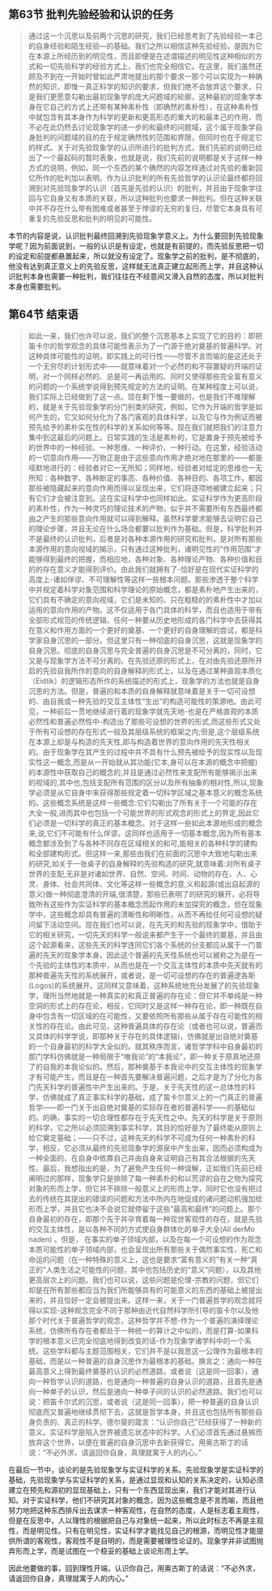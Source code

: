 <h2>第63节 批判先验经验和认识的任务</h2><blockquote data-pid="bjXiHVg4">通过这一个沉思以及前两个沉思的研究，我们已经思考到了先验经验一本己的自身经验和陌生经验—的基础。我们之所以相信这种先验经验，是因为它在本源上所经历到的明见性，而且即便是在述谓描述的明见性这种相似的方式和一切先验科学的经验方式上，我们也完全相信它。在这里，我们虽然还顾及不到在一开始时曾如此严肃地提出的那个要求一那个可以实现为一种确然的知识，即惟一真正科学的知识的要求，但我们绝不会放弃这个要求，只是我们更愿意勾勒出最初现象学的庞大问题域的轮廓，这种最初的现象学本身在它自己的方式上还带有某种素朴性（即确然的素朴性），在这种素朴性中就包含有其本身作为科学的更新和更高形态的重大的和最本己的作用，而不必在此仍然去讨论现象学的进一步的和最终的问题域，这个属于现象学自身批判的问题域的目的在于规定确然性的范围和界限，但同时也在于规定它的样式。关于对先验现象学的认识所进行的批判方式，我们先前的说明已给出了一个最起码的暂时表象，也就是说，我们先前的说明都是关于这样一种方式的说明，例如，同一个东西的某个确然的内容怎样通过对先验的重新回忆所作的批判加以表明。作为认识批判的所有先验哲学的认识论最终都将回溯到对先验现象学的认识（首先是先验的认识）的批判，并且由于现象学往回与它自身又有本质的关联，所以这种批判也要求一种批判。但在这种关联中并不存在什么带有困难或者甚至于悖谬的无穷的复归，尽管它本身具有可重复的先验反思和批判的明见的可能性。</blockquote><p data-pid="8IpBpKcb">本节的内容是说，认识批判最终回溯到先验现象学意义上。为什么要回到先验现象学呢？因为前面说到，一般的认识是有设定，也就是有前提的，而先验反思把一切的设定和前提都悬置起来，所以就没有设定了。现象学之前的批判，是不彻底的，他没有达到真正意义上的先验反思，这样就无法真正建立起形而上学，并且这种认识批判本身也需要一种批判，我们往往在不经意间又滑入自然的态度，所以对批判本身也需要批判。</p><h2>第64节 结束语</h2><blockquote data-pid="11FRTDZv">如此一来，我们也许可以说，我们的整个沉思基本上实现了它的目的：即把笛卡尔的哲学观念的具体可能性表示为了一门源于绝对奠基的普遍科学。对这种具体可能性的证明，即实践上的可行性一—尽管不言而喻的是这还处于一个无穷尽的计划形式中——就意味着对一个必然的和不容置疑的开端的证明，对一个同样必然的、总是可一再运用的、同时又使得那些完全富有意义的问题的一个系统学说得到预先规定的方法的证明。在某种程度上可以说，我们实际上已经做到了这一点。现在剩下惟一要做的，也是我们不难理解的，就是关于先验现象学的分门别类的研究，例如，它作为开端的哲学是如何产生的，它又如何分化为了各门客观的具体科学，以及它与作为例证而被预先给予的素朴实在性的科学的关系如何等等。现在我们就把我们的注意力集中到这最后的问题上。日常实践的生活是素朴的，它是置身于预先被给予的世界中的一种经验、一种思维、一种评价、一种行动。在这里，经验活动的一切意向作用——万物正是由于这些意向作用才绝对地在那里的——都是哑默地进行的：经验者对它一无所知；同样地，经验者对给定的思维也一无所知：各种数字、各种断定的事态、各种价值、各种目的、各项工作，都因那些被隐藏起来的意向作用而得以呈现出来，它们将逐项地被建立起来；只有它们才会被注意到。这在实证科学中也同样如此。实证科学作为更高阶段的素朴性，作为一种灵巧的理论技术的产物，似乎并不需要所有东西最终都由之产生的那些意向作用就可以得到解释。虽然科学要求能够去证明它自己的理论步骤，并且无论在什么场合都要以批判作为基础。但是，科学批判并不是最终的认识批判，后者是对各种本源作用的研究和批判，是对所有那些本源作用的意向视域的揭示，只有通过这种批判，诸明见性的“作用范围”才能够得到最终的把握，而相应地，各种对象、各种理论产物、各种价值和目的的存在意义才能得到评价。由此我们就拥有了-恰好是在现代实证科学的高度上-诸如佯谬、不可理解性等这样一些根本问题。那些渗透于整个科学中并规定着科学对象范围和科学理论的原始概念，都是素朴地产生出来的，它们具有不确定的意向视域，它们是未知的、只在粗糙的的素朴性中才加以运用的意向作用的产物。这不仅适用于各门具体的科学，而且也适用于带有全部形式规范的传统逻辑。任何一种要从历史地形成的各门科学中去获得其在意义和作用方面的一个更好的奠基、一个更好的自身理解的尝试，都是科学家自身沉思的一部分。但这里只有一种彻底的自身沉思，这就是现象学的自身沉思。彻底的自身沉思与完全普遍的自身沉思是不可分离的，同时，它又是与现象学方法不可分离的。在先验还原的形式上，在对由先验还原所开启的先验自我所作的意向的自身解释的形式上，以及在通过某种直观本质化（Eidtik）的逻辑形态所作的系统描述的形式上，现象学的方法也就是自身沉思的方法。但是，普遍的和本质的自身解释就意味着是关于一切可设想的、由自我或一种先验的交互主体性“生出”的构造可能性的策源地。由此可见，一种前后一贯地继续进行着的现象学就先天地-也是在严格直观的本质必然性和普遍必然性中-构造出了那些可设想的世界的形式,而这些形式又处于所有可设想的存在形式一般及其层级系统的框架之内;但是,这个层级系统在本源上却是与构造的先天性,即与构造着世界的意向作用的先天性相关的。由于现象学在其产生的过程中并不具有什么预先被给予的现实性以及现实性这一概念,而是从一开始就从其功能(它本,身可以在本源的概念中把握)的本源性中获取自己的概念的,并且是通过必然性来支配所有能够揭示出来的视域的,其中也,包括支配所有范围的区分以及所有抽象的相对性,所以,现象学必须是从它自身中来获得那些规定着一切科学区域之基本意义的概念系统的。这些概念系统是这样一些概念:它们勾勒出了所有关于一个可能的存在大全一般,进而其中也包括一个可能世界的形式观念的形式上的界定,因此它们必须是一切科学的真正的基本概念。对于这样一些如此本源地形成的概念来,说,它们不可能有什么佯谬。这同样也适用于一切基本概念,因为所有基本概念都涉及到了与各种不同存在区域相关的和可,能相关的各种科学的建构和全部建构形式。但这样一来,那些由我们在前面的沉思中大致地勾勒出来的研究,如关于一张桌子的自身解释的先验构造的研究,就意味着:对所有桌子世界的支配,无非是对诸如世界、自然、空间、时间、动物的存在、人、心灵、身体、社会共同体、文化等这样一些概念的意,义和起源(或出自起源的意义)做一种彻底澄清的开端,很清楚，那些已表明了的研究的展开，必将导致所有这些作为实证科学的基本概念而起作用的未加探究的概念，但在现象学中，这些概念却具有普遍的清晰性和明晰性，从而不再给任何可设想的疑问留下活动空间。现在我们也可以说，在先天的和先验的现象学中，借助于它的相关研究，一切先天的科学一般说来都产生于一个最终的奠基，并且由这个起源看来，这些先天的科学连同它们各个系统的分支都应从属于一门普遍的先天的现象学本身。因此这个普遍的先天性系统也可以被称之为是在一个先验的主体性的本质中，从而也是在一个交互主体性的本质中先天就有的那种普遍先天性的系统展开，或者说，是一切可设想的存在的普遍逻各斯(Logos)的系统展开。这同样又意味着，这种系统地充分发展了的先验现象学，理所当然地就是一种真实的和真正普遍的存在论：但它并不单纯是一种空洞的形式上的存在论，相反，它同时又是这样一种存在论，即一种既在自身中包含有一切区域的在可能性，又要依照所有那些从属于存在可能性的相关性的存在论。由此可见，这种普遍具体的存在论（或者也可以说，普遍而又具体的科学学说，即那种关于存在的具体逻辑)，仿佛就是出自绝对奠基的一个自身最初的科学大全似的。就其秩序而言，诸哲学学科中自身最初的那门学科仿佛就是一种局限于“唯我论”的“本我论”，即一种关于原真地还原了的自我的本我论似的。然后，那种奠基于本我论中的交互主体性的现象学才有可能产生，而且是在一种首先要解决普遍问题，之后才是为了分化为各门先天科学的普遍性中产生出来的。于是，关于先天性的这一总体性的科学，仿佛就成了真正事实科学的基础，成了笛卡尔意义上的一门真正的普遍哲学——即一门关于出自绝对奠基的实际存在者的普遍科学——的基础似的。的确，事实的一切合理性都存在于先天性之中。先天的科学是关于原则的科学，它之所以必须回溯到事实科学，其目的恰好是为了最终能从原则上给它奠定基础；——只不过，这种先天的科学不可成为任何一种素朴的科学，相反，它必须从最终的先验现象学的源泉中产生出来，因而必须构成为一种全面的、在自身中依靠自己并由自身来证明自己有其合法根据的先天性。最后，我想指出的是，为了避免产生任何一种误解，正如我们先前已经阐明过的那样，现象学只是排除了每一种素朴的和以荒谬的自在之物为探究对象的形而上学，但它并不排除一般意义上的形而上学，同时它也没有把过去的传统在其提出的错误的问题和方法中所内在地促成的诸问题动机强加给形而上学，并且它也决不会说它就停留于这些“最高和最终”的问题上。那个自身最初的存在，即那个先于并孕育着每一种现世客观性的存在，就是先验的交互主体性，是以各种不同的方式使自身群体化的单子大全(All derMo naden) 。但是， 在事实的单子领域内部，以及在每一个可设想的作为观念本质可能性的单子领域内部，也会呈现出所有那些关于偶然事实性、死亡和命运的问题（在一种特殊的意义上，这也是要求“富有意义的”有关一种“真正的”人类生活之可能性的问题，其中也包括历史的“意义”问题），以及其他更高层次上的问题。我们也可以说，这些问题是伦理-宗教的问题，但它们却是在所有那些都应当为我们所能够具有的可能意义的东西的基础上被提出来的，并且恰好一定会被提出来。这样一来，关于一门普遍哲学的观念就将得以实现-这种观念完全不同于那种由近代自然科学所引导的笛卡尔以及他那个时代关于普遍哲学的观念，这种哲学并不想-作为一个普遍的演绎理论系统，仿佛所有存在者都处于一种统一的算计之中似的，而是打算-如果科学的根本意义已完全彻底地得到改变的话-作为现象学诸学科中的一个系统。这些学科都与主题范围相关，它们并不是以我思这一公理作为最根本的基础，而是以一种普遍的自身沉思作为最根本的基础。换言之：通向一种在最高意义上得到最终奠基的认识的必然道路，或者说（这是同一回事），通向一种哲学认识的道路，也是通向一种普遍的自身认识的道路，且首先是通向一种单子的认识，然后是通向一种单子间的认识的必然道路。我们也可以说：把笛卡尔式的沉思，或者说（这是同一回事），把一种普遍的自身认识彻底而又普遍地继续贯彻下去，这就是哲学本身，并且这也包括所有那些自身负责的、真正的科学。德尔斐的箴言：“认识你自己”已经获得了一种新的意义。实证科学是陷入世界被遗忘状态中的科学。人们必须首先通过悬搁而放弃这个世界，以便在普遍的自身沉思中去新获得它。用奥古斯丁的话说：“不必外求，请返回你自身，真理就寓于人的内心。”</blockquote><p data-pid="ZaB9NsCb">在最后一节中，谈论的是先验现象学与实证科学的关系。先验现象学是实证科学的基础，先验现象学与实证科学的关系，是通过显现和认知的关系决定的，认知必须建立在预先和源初的显现基础上，只有一个东西显现出来，我们才能对其进行认知。对于实证科学，他们不研究其对象的概念，因为这些概念是不言而喻，而且他努力地把这种东西排斥出去谋求一种客观性，在自然的态度，人是标志着主观性，但是在反思中，人以理性的根据把自己与对象统一起来，所以此时标志不再是主观性，而是明见性。只有在明见性，实证科学才能找见自己的根源，而明见性才能提供所谓的客观性，客观性不是自明的，而是需要被理性论证的。现象学并非试图抛弃形而上学，而是试图在一个稳妥的基础上谈论形而上学。</p><p data-pid="AVbYmsKj">因此他要做的事，回到理性开端，认识你自己，用奥古斯丁的话说：“不必外求，请返回你自身，真理就寓于人的内心。”</p><p></p>